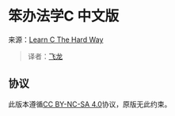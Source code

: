 # 笨办法学C 中文版

来源：[Learn C The Hard Way](http://c.learncodethehardway.org/book/)

> 译者：[飞龙](https://github.com/wizardforcel)

## 协议

此版本遵循[CC BY-NC-SA 4.0](http://creativecommons.org/licenses/by-nc-sa/4.0/)协议，原版无此约束。